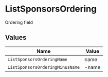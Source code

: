# ListSponsorsOrdering

Ordering field


## Values

| Name                            | Value                           |
| ------------------------------- | ------------------------------- |
| `ListSponsorsOrderingName`      | name                            |
| `ListSponsorsOrderingMinusName` | -name                           |